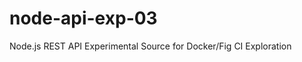 node-api-exp-03
===============

Node.js REST API Experimental Source for Docker/Fig CI Exploration
